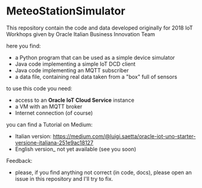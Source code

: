 # MeteoStationSimulator

This repository contain the code and data developed originally
for 2018 IoT Workhops given by Oracle Italian Business Innovation Team

here you find:
- a Python program that can be used as a simple device simulator
- Java code implementing a simple IoT DCD client
- Java code implementing an MQTT subscriber
- a data file, containing real data taken from a "box" full of sensors

to use this code you need:
- access to an **Oracle IoT Cloud Service** instance
- a VM with an MQTT broker
- Internet connection (of course)

you can find a Tutorial on Medium:
- Italian version: https://medium.com/@luigi.saetta/oracle-iot-uno-starter-versione-italiana-251e9ac18127
- English version_ not yet available (see you soon)

Feedback:
- please, if you find anything not correct (in code, docs), please open an issue in this repository and I'll try to fix.




